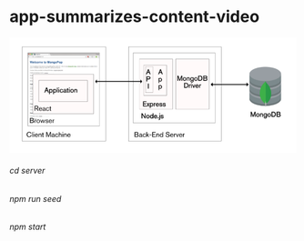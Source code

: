 
# app-summarizes-content-video

![Alt text](image.png)


###### cd server
###### npm run seed
###### npm start
